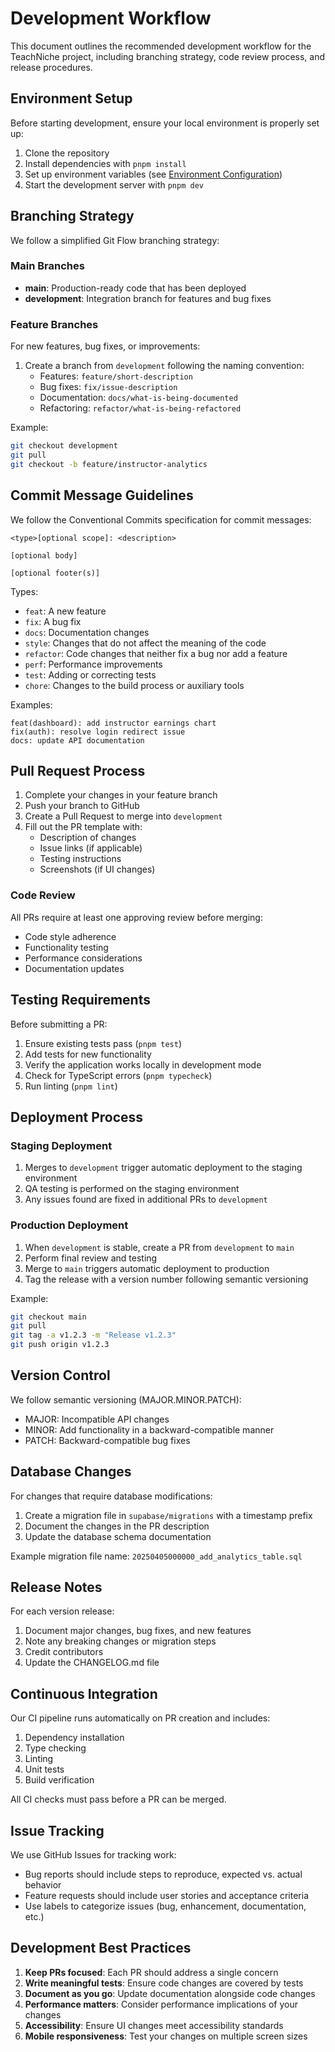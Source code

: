 # Development Workflow

This document outlines the recommended development workflow for the TeachNiche project, including branching strategy, code review process, and release procedures.

## Environment Setup

Before starting development, ensure your local environment is properly set up:

1. Clone the repository
2. Install dependencies with `pnpm install`
3. Set up environment variables (see [Environment Configuration](/documentation/workflow/environment-setup.md))
4. Start the development server with `pnpm dev`

## Branching Strategy

We follow a simplified Git Flow branching strategy:

### Main Branches

- **main**: Production-ready code that has been deployed
- **development**: Integration branch for features and bug fixes

### Feature Branches

For new features, bug fixes, or improvements:

1. Create a branch from `development` following the naming convention:
   - Features: `feature/short-description`
   - Bug fixes: `fix/issue-description`
   - Documentation: `docs/what-is-being-documented`
   - Refactoring: `refactor/what-is-being-refactored`

Example:
```bash
git checkout development
git pull
git checkout -b feature/instructor-analytics
```

## Commit Message Guidelines

We follow the Conventional Commits specification for commit messages:

```
<type>[optional scope]: <description>

[optional body]

[optional footer(s)]
```

Types:
- `feat`: A new feature
- `fix`: A bug fix
- `docs`: Documentation changes
- `style`: Changes that do not affect the meaning of the code
- `refactor`: Code changes that neither fix a bug nor add a feature
- `perf`: Performance improvements
- `test`: Adding or correcting tests
- `chore`: Changes to the build process or auxiliary tools

Examples:
```
feat(dashboard): add instructor earnings chart
fix(auth): resolve login redirect issue
docs: update API documentation
```

## Pull Request Process

1. Complete your changes in your feature branch
2. Push your branch to GitHub
3. Create a Pull Request to merge into `development`
4. Fill out the PR template with:
   - Description of changes
   - Issue links (if applicable)
   - Testing instructions
   - Screenshots (if UI changes)

### Code Review

All PRs require at least one approving review before merging:

- Code style adherence
- Functionality testing
- Performance considerations
- Documentation updates

## Testing Requirements

Before submitting a PR:

1. Ensure existing tests pass (`pnpm test`)
2. Add tests for new functionality
3. Verify the application works locally in development mode
4. Check for TypeScript errors (`pnpm typecheck`)
5. Run linting (`pnpm lint`)

## Deployment Process

### Staging Deployment

1. Merges to `development` trigger automatic deployment to the staging environment
2. QA testing is performed on the staging environment
3. Any issues found are fixed in additional PRs to `development`

### Production Deployment

1. When `development` is stable, create a PR from `development` to `main`
2. Perform final review and testing
3. Merge to `main` triggers automatic deployment to production
4. Tag the release with a version number following semantic versioning

Example:
```bash
git checkout main
git pull
git tag -a v1.2.3 -m "Release v1.2.3"
git push origin v1.2.3
```

## Version Control

We follow semantic versioning (MAJOR.MINOR.PATCH):

- MAJOR: Incompatible API changes
- MINOR: Add functionality in a backward-compatible manner
- PATCH: Backward-compatible bug fixes

## Database Changes

For changes that require database modifications:

1. Create a migration file in `supabase/migrations` with a timestamp prefix
2. Document the changes in the PR description
3. Update the database schema documentation

Example migration file name: `20250405000000_add_analytics_table.sql`

## Release Notes

For each version release:

1. Document major changes, bug fixes, and new features
2. Note any breaking changes or migration steps
3. Credit contributors
4. Update the CHANGELOG.md file

## Continuous Integration

Our CI pipeline runs automatically on PR creation and includes:

1. Dependency installation
2. Type checking
3. Linting
4. Unit tests
5. Build verification

All CI checks must pass before a PR can be merged.

## Issue Tracking

We use GitHub Issues for tracking work:

- Bug reports should include steps to reproduce, expected vs. actual behavior
- Feature requests should include user stories and acceptance criteria
- Use labels to categorize issues (bug, enhancement, documentation, etc.)

## Development Best Practices

1. **Keep PRs focused**: Each PR should address a single concern
2. **Write meaningful tests**: Ensure code changes are covered by tests
3. **Document as you go**: Update documentation alongside code changes
4. **Performance matters**: Consider performance implications of your changes
5. **Accessibility**: Ensure UI changes meet accessibility standards
6. **Mobile responsiveness**: Test your changes on multiple screen sizes
